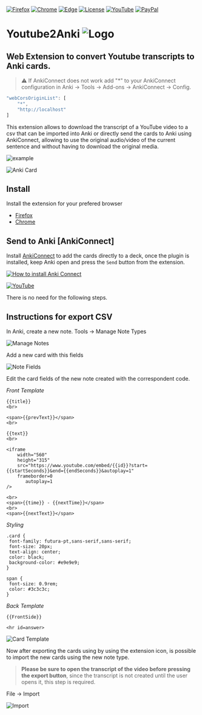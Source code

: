 [![Firefox](https://img.shields.io/amo/v/youtube2anki.svg?label=Firefox)](https://addons.mozilla.org/en-US/firefox/addon/youtube2anki/)
[![Chrome](https://img.shields.io/chrome-web-store/v/boebbbjmbikafafhoelhdjeocceddngi.svg?color=%234A88EE&label=Chrome)](https://chrome.google.com/webstore/detail/youtube2anki/boebbbjmbikafafhoelhdjeocceddngi)
[![Edge](https://img.shields.io/chrome-web-store/v/boebbbjmbikafafhoelhdjeocceddngi.svg?color=%234A88EE&label=Edge)](https://microsoftedge.microsoft.com/addons/detail/youtube2anki/obnoeiopgjmkbmignpgocigpfeiahkhg)
[![License](https://img.shields.io/github/license/dobladov/youtube2anki.svg?color=%23B70000)](https://github.com/dobladov/youtube2Anki/blob/master/LICENSE)
[![YouTube](https://img.shields.io/badge/Tutorials-YouTube-FF0000.svg)](https://www.youtube.com/channel/UC-EX0GeexOudYIprC_WphWg)
[![PayPal](https://img.shields.io/badge/Support%20this%20project-PayPal-009CDE.svg)](https://www.paypal.com/donate/?hosted_button_id=Z4D6849QVUXD2)

# Youtube2Anki ![Logo](https://github.com/dobladov/youtube2Anki/raw/master/src/icons/icon48.png)

## Web Extension to convert **Youtube transcripts** to **Anki cards**.

> :warning: If AnkiConnect does not work add "*" to your AnkiConnect configuration in Anki -> Tools -> Add-ons -> AnkiConnect -> Config.

```javascript
"webCorsOriginList": [
    "*",
    "http://localhost"
]
```

This extension allows to download the transcript of a YouTube video to a csv that can be imported into Anki or directly send the cards to Anki using AnkiConnect, allowing to use the original audio/video of the current sentence and without having to download the original media.

![example](https://user-images.githubusercontent.com/1938043/60365436-00b80380-99e9-11e9-8524-02916a2619a9.gif)

![Anki Card](https://user-images.githubusercontent.com/1938043/59226287-ebfb0380-8bd2-11e9-8f11-0ef5bd789801.png)


## Install

Install the extension for your prefered browser

+ [Firefox](https://addons.mozilla.org/en-US/firefox/addon/youtube2anki/)
+ [Chrome](https://chrome.google.com/webstore/detail/youtube2anki/boebbbjmbikafafhoelhdjeocceddngi)

## Send to Anki [AnkiConnect]

Install [AnkiConnect]("https://ankiweb.net/shared/info/2055492159") to add the cards directly to a deck, once the plugin is installed, keep Anki open and press the `Send` button from the extension.

[![How to install Anki Connect](https://img.shields.io/badge/How%20to%20install%20AnkiConnect%20for%20Youtube2Anki-YouTube-FF0000.svg)](https://www.youtube.com/watch?v=N0dBJWcWZLM) 

[![YouTube](https://img.shields.io/badge/How%20to%20use%20Youtube2Anki%20with%20AnkiConnect-YouTube-FF0000.svg)](https://www.youtube.com/watch?v=N0dBJWcWZLM) 

There is no need for the following steps.

## Instructions for export CSV

In Anki, create a new note. Tools -> Manage Note Types

![Manage Notes](https://user-images.githubusercontent.com/1938043/59226841-2a44f280-8bd4-11e9-89f4-b402e818ead8.png)

Add a new card with this fields

![Note Fields](https://user-images.githubusercontent.com/1938043/60300182-b7a37900-992e-11e9-9fe1-3979ab2b6328.png)

Edit the card fields of the new note created with the correspondent code.

*Front Template*
```
{{title}}
<br>

<span>{{prevText}}</span>
<br>

{{text}}
<br>

<iframe
    width="560"
    height="315"
    src="https://www.youtube.com/embed/{{id}}?start={{startSeconds}}&end={{endSeconds}}&autoplay=1"
    frameborder=0
       autoplay=1
/>

<br>
<span>{{time}} - {{nextTime}}</span>
<br>
<span>{{nextText}}</span>
```

*Styling*
```
.card {
 font-family: futura-pt,sans-serif,sans-serif;
 font-size: 20px;
 text-align: center;
 color: black;
 background-color: #e9e9e9;
}

span {
 font-size: 0.9rem;
 color: #3c3c3c;
}

```
*Back Template*
```
{{FrontSide}}

<hr id=answer>
```

![Card Template](https://user-images.githubusercontent.com/1938043/60300373-254fa500-992f-11e9-8171-85ece52f63cf.png)


Now after exporting the cards using by using the extension icon, is possible to import the new cards using the new note type.

> **Please be sure to open the transcript of the video before pressing the export button**, since the transcript is not created until the user opens it, this step is required.

File -> Import

![Import](https://user-images.githubusercontent.com/1938043/59227840-958fc400-8bd6-11e9-897c-505a25c5831a.png)
